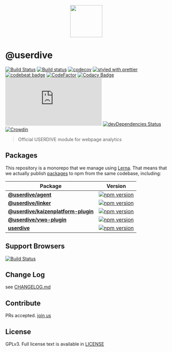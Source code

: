 <p align='center'><a href="https://app.userdive.com/signup" alt="USERDIVE logo" target="_blank"><img src="http://style.uncovertruth.co.jp/assets/images/userdive/logo-text.svg" height="100"></a></p>

# @userdive

[![Build Status](https://travis-ci.org/userdive/agent.js.svg?branch=master)](https://travis-ci.org/userdive/agent.js)
[![Build status](https://ci.appveyor.com/api/projects/status/uijg5ewa3e20hd7d/branch/master?svg=true)](https://ci.appveyor.com/project/userdivebot/agent-js/branch/master)
[![codecov](https://codecov.io/gh/userdive/agent.js/branch/master/graph/badge.svg)](https://codecov.io/gh/userdive/agent.js)
[![styled with prettier](https://img.shields.io/badge/styled_with-prettier-ff69b4.svg)](https://github.com/prettier/prettier)
[![codebeat badge](https://codebeat.co/badges/248f31a1-c73e-45e4-b1e0-a6154c1baaca)](https://codebeat.co/projects/github-com-userdive-agent-js-master)
[![CodeFactor](https://www.codefactor.io/repository/github/userdive/agent.js/badge)](https://www.codefactor.io/repository/github/userdive/agent.js)
[![Codacy Badge](https://api.codacy.com/project/badge/Grade/007cedb2144843ebb45db871c04a0045)](https://app.codacy.com/app/USERDIVE/agent.js/dashboard)
[![BCH compliance](https://bettercodehub.com/edge/badge/userdive/agent.js?branch=master)](https://bettercodehub.com/)
[![devDependencies Status](https://david-dm.org/userdive/agent.js/dev-status.svg)](https://david-dm.org/userdive/agent.js?type=dev)
[![Crowdin](https://d322cqt584bo4o.cloudfront.net/userdive/localized.svg)](https://crowdin.com/project/userdive)

> Official USERDIVE module for webpage analytics

## Packages

This repository is a monorepo that we manage using [Lerna](https://github.com/lerna/lerna). That means that we actually publish [packages](./packages) to npm from the same codebase, including:

| Package                                                         | Version                                                                                                                     |
| --------------------------------------------------------------- | --------------------------------------------------------------------------------------------------------------------------- |
| **[@userdive/agent](/packages/agent)**                          | [![npm version](https://badge.fury.io/js/%40userdive%2Fagent.svg)](https://www.npmjs.com/package/@userdive/agent)           |
| **[@userdive/linker](/packages/linker)**                        | [![npm version](https://badge.fury.io/js/%40userdive%2Flinker.svg)](https://www.npmjs.com/package/@userdive/linker)         |
| **[@userdive/kaizenplatform-plugin](/packages/kaizenplatform)** | [![npm version](https://badge.fury.io/js/%40userdive%2Fkaizenplatform-plugin.svg)](https://www.npmjs.com/package/userdive)  |
| **[@userdive/vwo-plugin](/packages/vwo)**                       | [![npm version](https://badge.fury.io/js/%40userdive%2Fvwo-plugin.svg)](https://www.npmjs.com/package/@userdive/vwo-plugin) |
| **[userdive](/packages/userdive)**                              | [![npm version](https://badge.fury.io/js/userdive.svg)](https://www.npmjs.com/package/userdive)                             |

## Support Browsers

[![Build Status](https://saucelabs.com/browser-matrix/userdive.svg)](https://saucelabs.com/open_sauce/user/userdive/builds)

## Change Log

see [CHANGELOG.md](/CHANGELOG.md)

## Contribute

PRs accepted. [join us](https://www.wantedly.com/companies/uncovertruth/projects)

## License

GPLv3. Full license text is available in [LICENSE](./LICENSE)
